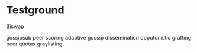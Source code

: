 # Testground

Biswap

gossipsub
peer scoring
adaptive gossip dissemination
opputunistic grafting
peer quotas
graylisting

